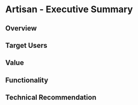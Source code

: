 # Artisan - Executive Summary

## Overview

## Target Users

## Value

## Functionality

## Technical Recommendation

